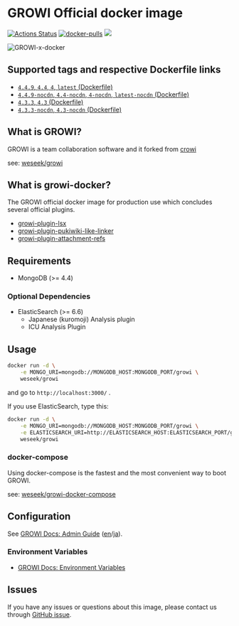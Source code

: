 
GROWI Official docker image
========================

[![Actions Status](https://github.com/weseek/growi/workflows/Release/badge.svg)](https://github.com/weseek/growi/actions) [![docker-pulls](https://img.shields.io/docker/pulls/weseek/growi.svg)](https://hub.docker.com/r/weseek/growi/) [![](https://images.microbadger.com/badges/image/weseek/growi.svg)](https://microbadger.com/images/weseek/growi)

![GROWI-x-docker](https://user-images.githubusercontent.com/1638767/38307565-105956e2-384f-11e8-8534-b1128522d68d.png)


Supported tags and respective Dockerfile links
------------------------------------------------

* [`4.4.9`, `4.4`, `4`, `latest` (Dockerfile)](https://github.com/weseek/growi/blob/v4.4.9/docker/Dockerfile)
* [`4.4.9-nocdn`, `4.4-nocdn`, `4-nocdn`, `latest-nocdn` (Dockerfile)](https://github.com/weseek/growi/blob/v4.4.9/docker/Dockerfile)
* [`4.3.3`, `4.3` (Dockerfile)](https://github.com/weseek/growi/blob/v4.3.3/docker/Dockerfile)
* [`4.3.3-nocdn`, `4.3-nocdn` (Dockerfile)](https://github.com/weseek/growi/blob/v4.3.3/docker/Dockerfile)


What is GROWI?
-------------

GROWI is a team collaboration software and it forked from [crowi](https://github.com/weseek/crowi/crowi)

see: [weseek/growi](https://github.com/weseek/growi)

What is growi-docker?
-------------------

The GROWI official docker image for production use which concludes several official plugins.

- [growi-plugin-lsx](https://www.npmjs.com/package/growi-plugin-lsx)
- [growi-plugin-pukiwiki-like-linker](https://www.npmjs.com/package/growi-plugin-pukiwiki-like-linker)
- [growi-plugin-attachment-refs](https://www.npmjs.com/package/growi-plugin-attachment-refs)



Requirements
-------------

* MongoDB (>= 4.4)

### Optional Dependencies

* ElasticSearch (>= 6.6)
    * Japanese (kuromoji) Analysis plugin
    * ICU Analysis Plugin


Usage
-----

```bash
docker run -d \
    -e MONGO_URI=mongodb://MONGODB_HOST:MONGODB_PORT/growi \
    weseek/growi
```

and go to `http://localhost:3000/` .

If you use ElasticSearch, type this:

```bash
docker run -d \
    -e MONGO_URI=mongodb://MONGODB_HOST:MONGODB_PORT/growi \
    -e ELASTICSEARCH_URI=http://ELASTICSEARCH_HOST:ELASTICSEARCH_PORT/growi \
    weseek/growi
```


### docker-compose

Using docker-compose is the fastest and the most convenient way to boot GROWI.

see: [weseek/growi-docker-compose](https://github.com/weseek/growi-docker-compose)


Configuration
-----------

See [GROWI Docs: Admin Guide](https://docs.growi.org/en/admin-guide/) ([en](https://docs.growi.org/en/admin-guide/)/[ja](https://docs.growi.org/ja/admin-guide/)).

### Environment Variables

- [GROWI Docs: Environment Variables](https://docs.growi.org/en/admin-guide/admin-cookbook/env-vars.html)


Issues
------

If you have any issues or questions about this image, please contact us through  [GitHub issue](https://github.com/weseek/growi-docker/issues).

